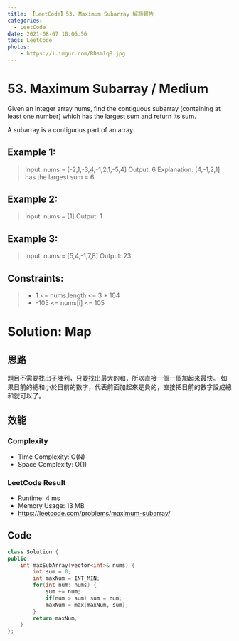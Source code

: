 ```yaml
---
title: 【LeetCode】53. Maximum Subarray 解題報告
categories:
  - LeetCode
date: 2021-08-07 10:06:56
tags: LeetCode
photos:
    - https://i.imgur.com/RDsmlqB.jpg
---
```

 
# 53. Maximum Subarray / Medium

Given an integer array nums, find the contiguous subarray (containing at least one number) which has the largest sum and return its sum.

A subarray is a contiguous part of an array.

<!-- more --> 
## Example 1:
> Input: nums = [-2,1,-3,4,-1,2,1,-5,4]
> Output: 6
> Explanation: [4,-1,2,1] has the largest sum = 6.

## Example 2:
> Input: nums = [1]
> Output: 1
> 
## Example 3:
> Input: nums = [5,4,-1,7,8]
> Output: 23

## Constraints:
> -  1 <= nums.length <= 3 * 104
> - -105 <= nums[i] <= 105
 

# Solution: Map
## 思路
題目不需要找出子陣列，只要找出最大的和，所以直接一個一個加起來最快。
如果目前的總和小於目前的數字，代表前面加起來是負的，直接把目前的數字設成總和就可以了。


## 效能

### Complexity 
- Time Complexity: O(N)
- Space Complexity: O(1)

### LeetCode Result

- Runtime: 4 ms
- Memory Usage: 13 MB 
- https://leetcode.com/problems/maximum-subarray/

## Code
```cpp
class Solution {
public:
    int maxSubArray(vector<int>& nums) {
        int sum = 0;
        int maxNum = INT_MIN;
        for(int num: nums) {
            sum += num;
            if(num > sum) sum = num;
            maxNum = max(maxNum, sum);
        }
        return maxNum;
    }
};
```
